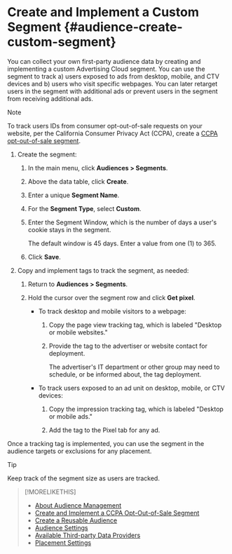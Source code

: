 # Create and Implement a Custom Segment {#audience-create-custom-segment}

You can collect your own first-party audience data by creating and implementing a custom Advertising Cloud segment. You can use the segment to track a) users exposed to ads from desktop, mobile, and CTV devices and b) users who visit specific webpages. You can later retarget users in the segment with additional ads or prevent users in the segment from receiving additional ads.

>[!NOTE]
>
>To track users IDs from consumer opt-out-of-sale requests on your website, per the California Consumer Privacy Act (CCPA), create a [CCPA opt-out-of-sale segment](help/dsp/audiences/audience-create-ccpa-opt-out-segment.md).

1. Create the segment:

    1. In the main menu, click **Audiences > Segments**.

    1. Above the data table, click **Create**.

    1. Enter a unique **Segment Name**.

    1. For the **Segment Type**, select **Custom**.

    1. Enter the Segment Window, which is the number of days a user's cookie stays in the segment.

       The default window is 45 days. Enter a value from one (1) to 365.

    1. Click **Save**.

1. Copy and implement tags to track the segment, as needed:

    1. Return to **Audiences > Segments**.

    2. Hold the cursor over the segment row and click **Get pixel**.

        * To track desktop and mobile visitors to a webpage:

            1. Copy the page view tracking tag, which is labeled "Desktop or mobile websites."

            1. Provide the tag to the advertiser or website contact for deployment.

               The advertiser's IT department or other group may need to schedule, or be informed about, the tag deployment.

        * To track users exposed to an ad unit on desktop, mobile, or CTV devices:

            1. Copy the impression tracking tag, which is labeled "Desktop or mobile ads."

            1. Add the tag to the Pixel tab for any ad. <!-- I'll add cross-reference to ad settings later. -->

Once a tracking tag is implemented, you can use the segment in the audience targets or exclusions for any placement.

>[!TIP]
>
>Keep track of the segment size as users are tracked.

>[!MORELIKETHIS]
>
>* [About Audience Management](audience-about.md)
>* [Create and Implement a CCPA Opt-Out-of-Sale Segment](audience-create-ccpa-opt-out-segment.md)
>* [Create a Reusable Audience](audience-create-reusable-audience.md)
>* [Audience Settings](audience-settings.md)
>* [Available Third-party Data Providers](audience-third-party-data-providers.md)
>* [Placement Settings](/help/dsp/campaign-management/placements/placement-settings.md)
<!-- I'll add x-ref to ad settings later.-->

